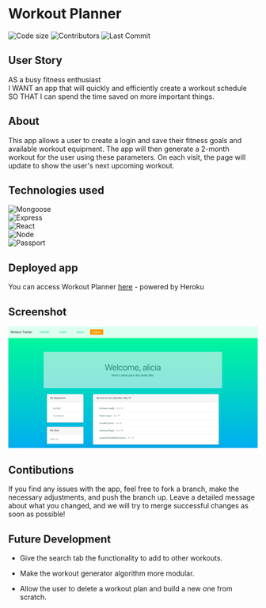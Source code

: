 # Workout Planner
![Code size](https://img.shields.io/github/languages/code-size/garrettmroberts/workout-planner)
![Contributors](https://img.shields.io/github/contributors/garrettmroberts/workout-planner)
![Last Commit](https://img.shields.io/github/last-commit/garrettmroberts/workout-planner)

## User Story

AS a busy fitness enthusiast  
I WANT an app that will quickly and efficiently create a workout schedule  
SO THAT I can spend the time saved on more important things.

## About

This app allows a user to create a login and save their fitness goals and available workout equipment.  The app will then generate a 2-month workout for the user using these parameters.  On each visit, the page will update to show the user's next upcoming workout.

## Technologies used

![Mongoose](https://img.shields.io/badge/tech-mongoose-yellowgreen)  
![Express](https://img.shields.io/badge/tech-express-9cf)  
![React](https://img.shields.io/badge/tech-react-informational)  
![Node](https://img.shields.io/badge/tech-node-red)  
![Passport](https://img.shields.io/badge/tech-passport-yellowgreen)

## Deployed app

You can access Workout Planner [here](https://workout-planner296.herokuapp.com/) - powered by Heroku

## Screenshot

![screenshot](screenshot.png)

## Contibutions

If you find any issues with the app, feel free to fork a branch, make the necessary adjustments, and push the branch up.  Leave a detailed message about what you changed, and we will try to merge successful changes as soon as possible!

## Future Development

- Give the search tab the functionality to add to other workouts.

- Make the workout generator algorithm more modular.

- Allow the user to delete a workout plan and build a new one from scratch.